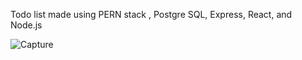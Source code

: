 Todo list made using PERN stack , Postgre SQL, Express, React, and Node.js

![Capture](https://user-images.githubusercontent.com/76764301/136447794-b7b6c5df-de80-43f7-ab59-bc3ee44340c8.PNG)


